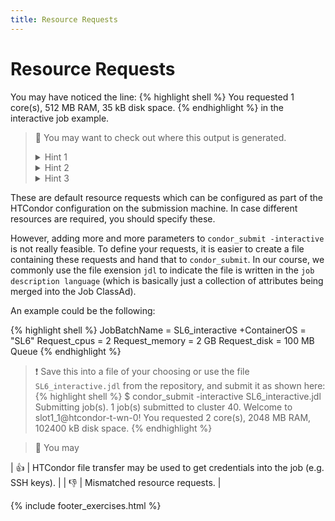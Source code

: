 ```yaml
---
title: Resource Requests
---
```

# Resource Requests

You may have noticed the line:
{% highlight shell %}
You requested 1 core(s), 512 MB RAM, 35 kB disk space.
{% endhighlight %}
in the interactive job example.

> :leopard: You may want to check out where this output is generated.
> <details><summary>Hint 1</summary>It is <b>not</b> created by HTCondor itself, but in your environment.</details>
> <details><summary>Hint 2</summary>Check out `/etc/profile.d`.</details>
> <details><summary>Hint 3</summary>Check out `/etc/profile.d/12-resources_and_mt.sh`. How does it gather the information?</details>

These are default resource requests which can be configured as part of the HTCondor configuration on the submission machine. In case different resources are required, you should specify these.

However, adding more and more parameters to `condor_submit -interactive` is not really feasible. To define your requests, it is easier to create a file containing these requests and hand that to `condor_submit`. In our course, we commonly use the file exension `jdl` to indicate the file is written in the `job description language` (which is basically just a collection of attributes being merged into the Job ClassAd).

An example could be the following:

{% highlight shell %}
JobBatchName = SL6_interactive
+ContainerOS = "SL6"
Request_cpus = 2
Request_memory = 2 GB
Request_disk = 100 MB
Queue
{% endhighlight %}

> :exclamation: Save this into a file of your choosing or use the file `SL6_interactive.jdl` from the repository, and submit it as shown here:
{% highlight shell %}
$ condor_submit -interactive SL6_interactive.jdl
Submitting job(s).
1 job(s) submitted to cluster 40.
Welcome to slot1_1@htcondor-t-wn-0!
You requested 2 core(s), 2048 MB RAM, 102400 kB disk space.
{% endhighlight %}

> :leopard: You may

| :+1: | HTCondor file transfer may be used to get credentials into the job (e.g. SSH keys). |
| :-1: | Mismatched resource requests. |

{% include footer_exercises.html %}
